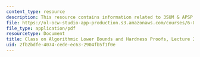 ```yaml
---
content_type: resource
description: This resource contains information related to 3SUM & APSP.
file: https://ol-ocw-studio-app-production.s3.amazonaws.com/courses/6-890-algorithmic-lower-bounds-fun-with-hardness-proofs-fall-2014/2fb2bdfe4074cedeec632904fb5f1f0e_MIT6_890F14_L21.pdf
file_type: application/pdf
resourcetype: Document
title: Class on Algorithmic Lower Bounds and Hardness Proofs, Lecture 21 Notes
uid: 2fb2bdfe-4074-cede-ec63-2904fb5f1f0e
---
```

